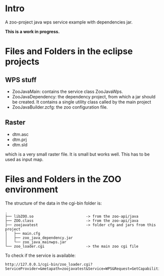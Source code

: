 Intro
========================

A zoo-project java wps service example with dependencies jar.

**This is a work in progress.**

Files and Folders in the eclipse projects
=============================================

WPS stuff
-----------

* ZooJavaMain: contains the service class ZooJavaWps.
* ZooJavaDependency: the dependency project, from which a jar should be created. It contains a single utility class called by the main project
* ZooJavaBuilder.zcfg: the zoo configuration file.


Raster
---------

* dtm.asc
* dtm.prj
* dtm.sld

which is a very small raster file. It is small but works well. This
has to be used as input map.

Files and Folders in the ZOO environment
============================================

The structure of the data in the cgi-bin folder is:
```
.
├── libZOO.so                        -> from the zoo-api/java
├── ZOO.class                        -> from the zoo-api/java
├── zoojavatest                      -> folder cfg and jars from this project
│   ├── main.cfg
│   ├── zoo_java_dependency.jar
│   └── zoo_java_mainwps.jar
└── zoo_loader.cgi                   -> the main zoo cgi file
```

To check if the service is available:
```
http://127.0.0.1/cgi-bin/zoo_loader.cgi?ServiceProvider=&metapath=zoojavatest&Service=WPS&Request=GetCapabilities&Version=1.0.0
```





